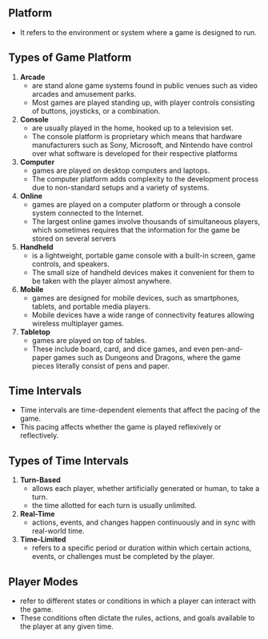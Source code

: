 ## Platform
- It refers to the environment or system where a game is designed to run.

## Types of Game Platform
1. **Arcade**
   - are stand alone game systems found in public venues such as video arcades and amusement parks.
   - Most games are played standing up, with player controls consisting of buttons, joysticks, or a combination.
2. **Console**
   - are usually played in the home, hooked up to a television set.
   - The console platform is proprietary which means that hardware manufacturers such as Sony, Microsoft, and Nintendo have control over what software is developed for their respective platforms
3. **Computer**
   - games are played on desktop computers and laptops.
   - The computer platform adds complexity to the development process due to non-standard setups and a variety of systems.
4. **Online**
   - games are played on a computer platform or through a console system connected to the Internet.
   - The largest online games involve thousands of simultaneous players, which sometimes requires that the information for the game be stored on several servers
5. **Handheld**
   - is a lightweight, portable game console with a built-in screen, game controls, and speakers.
   - The small size of handheld devices makes it convenient for them to be taken with the player almost anywhere.
6. **Mobile**
   - games are designed for mobile devices, such as smartphones, tablets, and portable media players.
   - Mobile devices have a wide range of connectivity features allowing wireless multiplayer games.
7. **Tabletop**
   - games are played on top of tables.
   - These include board, card, and dice games, and even pen-and-paper games such as Dungeons and Dragons, where the game pieces literally consist of pens and paper.

## Time Intervals
- Time intervals are time-dependent elements that affect the pacing of the game.
- This pacing affects whether the game is played reflexively or reflectively.

## Types of Time Intervals
1. **Turn-Based**
   - allows each player, whether artificially generated or human, to take a turn.
   - the time allotted for each turn is usually unlimited. 
2. **Real-Time**
   - actions, events, and changes happen continuously and in sync with real-world time.
3. **Time-Limited**
   - refers to a specific period or duration within which certain actions, events, or challenges must be completed by the player.
  
## Player Modes
-  refer to different states or conditions in which a player can interact with the game.
-  These conditions often dictate the rules, actions, and goals available to the player at any given time.
